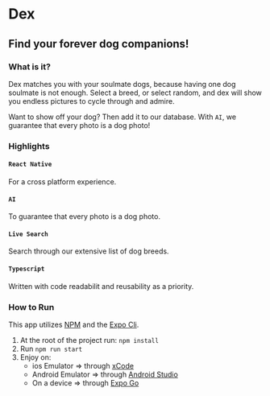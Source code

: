# Dex
## Find your forever dog companions!

### What is it?

Dex matches you with your soulmate dogs, because having one dog soulmate is not enough. Select a breed, or select random, and dex will show you endless pictures to cycle through and admire.

Want to show off your dog? Then add it to our database. With `AI`, we guarantee that every photo is a dog photo!

### Highlights
#### `React Native` 
For a cross platform experience.
#### `AI` 
To guarantee that every photo is a dog photo.
#### `Live Search`
Search through our extensive list of dog breeds.
#### `Typescript`
Written with code readabilit and reusability as a priority.

### How to Run
This app utilizes [NPM](https://nodejs.org/en/) and the [Expo Cli](https://docs.expo.io/workflow/expo-cli/).

1. At the root of the project run: `npm install`
2. Run `npm run start`
3. Enjoy on:
    * ios Emulator => through [xCode](https://developer.apple.com/xcode/)
    * Android Emulator => through [Android Studio](https://developer.android.com/studio)
    * On a device => through [Expo Go](https://blog.expo.io/expo-go-a-new-name-for-the-expo-client-4684a2709904)

